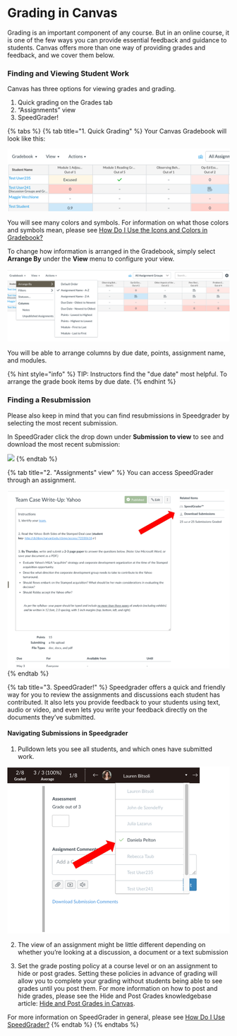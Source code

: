 # Grading in Canvas

Grading is an important component of any course. But in an online course, it is one of the few ways you can provide essential feedback and guidance to students. Canvas offers more than one way of providing grades and feedback, and we cover them below.

### Finding and Viewing Student Work 

Canvas has three options for viewing grades and grading.

1. Quick grading on the Grades tab
2. “Assignments” view
3. SpeedGrader!

{% tabs %}
{% tab title="1. Quick Grading" %}
Your Canvas Gradebook will look like this:

![Gradebook View](../../.gitbook/assets/screen-shot-2020-03-09-at-21.43.19.png)

You will see many colors and symbols. For information on what those colors and symbols mean, please see [How Do I Use the Icons and Colors in Gradebook?](https://community.canvaslms.com/docs/DOC-13020-415295583)

To change how information is arranged in the Gradebook, simply select **Arrange By** under the **View** menu to configure your view. 

![Gradebook Settings](../../.gitbook/assets/screen-shot-2020-03-09-at-21.46.04.png)

  
You will be able to arrange columns by due date, points, assignment name, and modules.

{% hint style="info" %}
TIP: Instructors find the "due date" most helpful. To arrange the grade book items by due date.
{% endhint %}

### Finding a Resubmission 

Please also keep in mind that you can find resubmissions in Speedgrader by selecting the most recent submission.

In SpeedGrader click the drop down under **Submission to view** to see and download the most recent submission:  


![](https://lh3.googleusercontent.com/ASFHF-OG2YYHN8N7xdYHRkcPk2mISy7M3R8V9q1csdHN3vlPUpykxewK8Nr6gXQkVVkqBdNpApzQZHog8i9GKPbs1GIQpLACETiTFflC2CI0_DX7Z0we8FDCWn5N-StxX7sZz1MS)
{% endtab %}

{% tab title="2. \"Assignments\" view" %}
You can access SpeedGrader through an assignment.

![](../../.gitbook/assets/assignments-and-grading_assignments-view.png)
{% endtab %}

{% tab title="3. SpeedGrader!" %}
Speedgrader offers a quick and friendly way for you to review the assignments and discussions each student has contributed.  It also lets you provide feedback to your students using text, audio or video, and even lets you write your feedback directly on the documents they’ve submitted.

#### Navigating Submissions in Speedgrader

1. Pulldown lets you see all students, and which ones have submitted work.

![](../../.gitbook/assets/assignments-and-grading_submissions-in-speedgrader.png)



2. The view of an assignment might be little different depending on whether you’re looking at a discussion, a document or a text submission  

3. Set the grade posting policy at a course level or on an assignment to hide or post grades. Setting these policies in advance of grading will allow you to complete your grading without students being able to see grades until you post them.  For more information on how to post and hide grades, please see the Hide and Post Grades knowledgebase article: [Hide and Post Grades in Canvas](https://ithelp.brown.edu/kb/articles/hide-and-post-grades-in-canvas).

For more information on SpeedGrader in general, please see [How Do I Use SpeedGrader?](https://community.canvaslms.com/docs/DOC-12774-415255021)
{% endtab %}
{% endtabs %}

